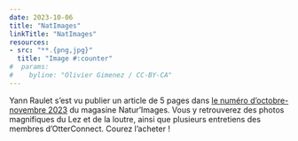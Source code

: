 ```yaml
---
date: 2023-10-06
title: "NatImages"
linkTitle: "NatImages"
resources:
- src: "**.{png,jpg}"
  title: "Image #:counter"
#  params:
#    byline: "Olivier Gimenez / CC-BY-CA"
---
```


Yann Raulet s’est vu publier un article de 5 pages dans [le numéro d’octobre-novembre 2023](https://www.boutiquechassimages.com/index.php?id_product=1548&rewrite=nat-images-82-octobre-novembre-2023&controller=product) du magasine Natur’Images. Vous y retrouverez des photos magnifiques du Lez et de la loutre, ainsi que plusieurs entretiens des membres d’OtterConnect. Courez l’acheter ! 

